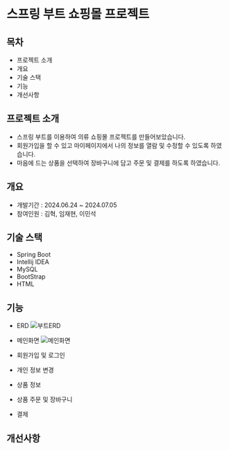 # 스프링 부트 쇼핑몰 프로젝트


## 목차
- 프로젝트 소개
- 개요
- 기술 스택
- 기능
- 개선사항

## 프로젝트 소개
- 스프링 부트를 이용하여 의류 쇼핑몰 프로젝트를 만들어보았습니다.
- 회원가입을 할 수 있고 마이페이지에서 나의 정보를 열람 및 수정할 수 있도록 하였습니다.
- 마음에 드는 상품을 선택하여 장바구니에 담고 주문 및 결제를 하도록 하였습니다.

## 개요
- 개발기간 : 2024.06.24 ~ 2024.07.05
- 참여인원 : 김혁, 임재현, 이민석

## 기술 스택
- Spring Boot
- Intellij IDEA
- MySQL
- BootStrap
- HTML

## 기능
- ERD
![부트ERD](https://github.com/user-attachments/assets/1fb3e15c-86bc-45c2-945b-2598540927b2)

- 메인화면
![메인화면](https://github.com/user-attachments/assets/f86d0ff3-c8b8-400c-b409-78a0308f2306)

- 회원가입 및 로그인
- 개인 정보 변경
- 상품 정보
- 상품 주문 및 장바구니
- 결제


## 개선사항
